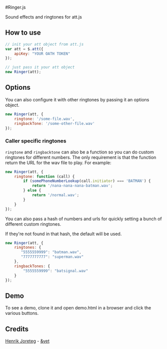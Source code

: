 #Ringer.js

Sound effects and ringtones for att.js

## How to use

```js
// init your att object from att.js
var att = $.att({
    apiKey: "YOUR OATH TOKEN"
});

// just pass it your att object
new Ringer(att);
```

## Options
You can also configure it with other ringtones by passing it an options object.

```js
new Ringer(att, {
    ringtone: '/some-file.wav',
    ringbackTone: '/some-other-file.wav'
});
```

### Caller specific ringtones

`ringtone` and `ringbacktone` can also be a function so you can do custom ringtones for different numbers. The only requirement is that the function return the URL for the wav file to play. For example:

```js
new Ringer(att, {
    ringtone: function (call) {
        if (somePhoneNumberLookup(call.initiator) === 'BATMAN') {
            return '/nana-nana-nana-batman.wav';
        } else {
            return '/normal.wav';
        }
    }
});
```

You can also pass a hash of numbers and urls for quickly setting a bunch of different custom ringtones. 

If they're not found in that hash, the default will be used.

```js
new Ringer(att, {
    ringtones: {
       "5555559999": "batman.wav",
       "7777777777": "superman.wav"
    },
    ringbackTones: {
        "5555559999": "batsignal.wav"
    }
});
```

## Demo

To see a demo, clone it and open demo.html in a browser and click the various buttons.

## Credits

[Henrik Joreteg](http://andyet.com/team/henrik/) - [&yet](http://andyet.com)
